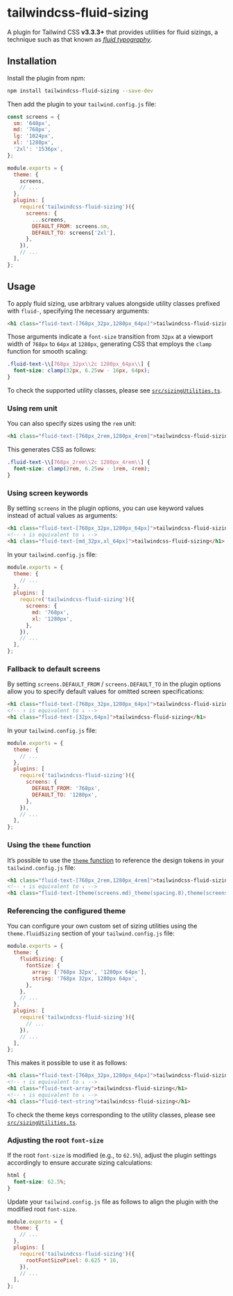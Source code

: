 # tailwindcss-fluid-sizing

A plugin for Tailwind CSS **v3.3.3+** that provides utilities for fluid sizings, a technique such as that known as _[fluid typography](https://www.smashingmagazine.com/2022/01/modern-fluid-typography-css-clamp/)_.

## Installation

Install the plugin from npm:

```bash
npm install tailwindcss-fluid-sizing --save-dev
```

Then add the plugin to your `tailwind.config.js` file:

```javascript
const screens = {
  sm: '640px',
  md: '768px',
  lg: '1024px',
  xl: '1280px',
  '2xl': '1536px',
};

module.exports = {
  theme: {
    screens,
    // ...
  },
  plugins: [
    require('tailwindcss-fluid-sizing')({
      screens: {
        ...screens,
        DEFAULT_FROM: screens.sm,
        DEFAULT_TO: screens['2xl'],
      },
    }),
    // ...
  ],
};
```

## Usage

To apply fluid sizing, use arbitrary values alongside utility classes prefixed with `fluid-`, specifying the necessary arguments:

```html
<h1 class="fluid-text-[768px_32px,1280px_64px]">tailwindcss-fluid-sizing</h1>
```

Those arguments indicate a `font-size` transition from `32px` at a viewport width of `768px` to `64px` at `1280px`, generating CSS that employs the `clamp` function for smooth scaling:

```css
.fluid-text-\\[768px_32px\\2c 1280px_64px\\] {
  font-size: clamp(32px, 6.25vw - 16px, 64px);
}
```

To check the supported utility classes, please see [`src/sizingUtilities.ts`](src/sizingUtilities.ts).

### Using rem unit

You can also specify sizes using the `rem` unit:

```html
<h1 class="fluid-text-[768px_2rem,1280px_4rem]">tailwindcss-fluid-sizing</h1>
```

This generates CSS as follows:

```css
.fluid-text-\\[768px_2rem\\2c 1280px_4rem\\] {
  font-size: clamp(2rem, 6.25vw - 1rem, 4rem);
}
```

### Using screen keywords

By setting `screens` in the plugin options, you can use keyword values instead of actual values as arguments:

```html
<h1 class="fluid-text-[768px_32px,1280px_64px]">tailwindcss-fluid-sizing</h1>
<!-- ↑ is equivalent to ↓ -->
<h1 class="fluid-text-[md_32px,xl_64px]">tailwindcss-fluid-sizing</h1>
```

In your `tailwind.config.js` file:

```javascript
module.exports = {
  theme: {
    // ...
  },
  plugins: [
    require('tailwindcss-fluid-sizing')({
      screens: {
        md: '768px',
        xl: '1280px',
      },
    }),
    // ...
  ],
};
```

### Fallback to default screens

By setting `screens.DEFAULT_FROM` / `screens.DEFAULT_TO` in the plugin options allow you to specify default values for omitted screen specifications:

```html
<h1 class="fluid-text-[768px_32px,1280px_64px]">tailwindcss-fluid-sizing</h1>
<!-- ↑ is equivalent to ↓ -->
<h1 class="fluid-text-[32px,64px]">tailwindcss-fluid-sizing</h1>
```

In your `tailwind.config.js` file:

```javascript
module.exports = {
  theme: {
    // ...
  },
  plugins: [
    require('tailwindcss-fluid-sizing')({
      screens: {
        DEFAULT_FROM: '768px',
        DEFAULT_TO: '1280px',
      },
    }),
    // ...
  ],
};
```

### Using the `theme` function

It’s possible to use the [`theme` function](https://tailwindcss.com/docs/functions-and-directives#theme) to reference the design tokens in your `tailwind.config.js` file:

<!-- prettier-ignore -->
```html
<h1 class="fluid-text-[768px_2rem,1280px_4rem]">tailwindcss-fluid-sizing</h1>
<!-- ↑ is equivalent to ↓ -->
<h1 class="fluid-text-[theme(screens.md)_theme(spacing.8),theme(screens.xl)_theme(spacing.16)]">tailwindcss-fluid-sizing</h1>
```

### Referencing the configured theme

You can configure your own custom set of sizing utilities using the `theme.fluidSizing` section of your `tailwind.config.js` file:

```javascript
module.exports = {
  theme: {
    fluidSizing: {
      fontSize: {
        array: ['768px 32px', '1280px 64px'],
        string: '768px 32px, 1280px 64px',
      },
    },
    // ...
  },
  plugins: [
    require('tailwindcss-fluid-sizing')({
      // ...
    }),
    // ...
  ],
};
```

This makes it possible to use it as follows:

```html
<h1 class="fluid-text-[768px_32px,1280px_64px]">tailwindcss-fluid-sizing</h1>
<!-- ↑ is equivalent to ↓ -->
<h1 class="fluid-text-array">tailwindcss-fluid-sizing</h1>
<!-- ↑ is equivalent to ↓ -->
<h1 class="fluid-text-string">tailwindcss-fluid-sizing</h1>
```

To check the theme keys corresponding to the utility classes, please see [`src/sizingUtilities.ts`](src/sizingUtilities.ts).

### Adjusting the root `font-size`

If the root `font-size` is modified (e.g., to `62.5%`), adjust the plugin settings accordingly to ensure accurate sizing calculations:

```css
html {
  font-size: 62.5%;
}
```

Update your `tailwind.config.js` file as follows to align the plugin with the modified root `font-size`.

```javascript
module.exports = {
  theme: {
    // ...
  },
  plugins: [
    require('tailwindcss-fluid-sizing')({
      rootFontSizePixel: 0.625 * 16,
    }),
    // ...
  ],
};
```
